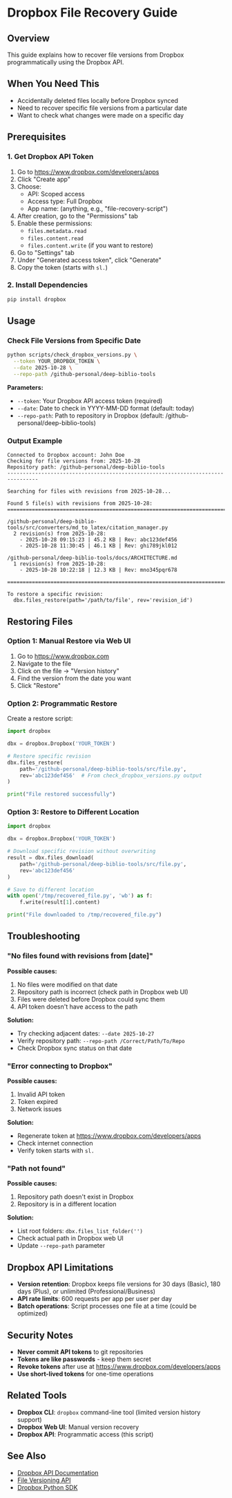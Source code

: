 # Dropbox File Recovery Guide

## Overview

This guide explains how to recover file versions from Dropbox programmatically using the Dropbox API.

## When You Need This

- Accidentally deleted files locally before Dropbox synced
- Need to recover specific file versions from a particular date
- Want to check what changes were made on a specific day

## Prerequisites

### 1. Get Dropbox API Token

1. Go to https://www.dropbox.com/developers/apps
2. Click "Create app"
3. Choose:
   - API: Scoped access
   - Access type: Full Dropbox
   - App name: (anything, e.g., "file-recovery-script")
4. After creation, go to the "Permissions" tab
5. Enable these permissions:
   - `files.metadata.read`
   - `files.content.read`
   - `files.content.write` (if you want to restore)
6. Go to "Settings" tab
7. Under "Generated access token", click "Generate"
8. Copy the token (starts with `sl.`)

### 2. Install Dependencies

```bash
pip install dropbox
```

## Usage

### Check File Versions from Specific Date

```bash
python scripts/check_dropbox_versions.py \
  --token YOUR_DROPBOX_TOKEN \
  --date 2025-10-28 \
  --repo-path /github-personal/deep-biblio-tools
```

**Parameters:**
- `--token`: Your Dropbox API access token (required)
- `--date`: Date to check in YYYY-MM-DD format (default: today)
- `--repo-path`: Path to repository in Dropbox (default: /github-personal/deep-biblio-tools)

### Output Example

```
Connected to Dropbox account: John Doe
Checking for file versions from: 2025-10-28
Repository path: /github-personal/deep-biblio-tools
--------------------------------------------------------------------------------

Searching for files with revisions from 2025-10-28...

Found 5 file(s) with revisions from 2025-10-28:
================================================================================

/github-personal/deep-biblio-tools/src/converters/md_to_latex/citation_manager.py
  2 revision(s) from 2025-10-28:
    - 2025-10-28 09:15:23 | 45.2 KB | Rev: abc123def456
    - 2025-10-28 11:30:45 | 46.1 KB | Rev: ghi789jkl012

/github-personal/deep-biblio-tools/docs/ARCHITECTURE.md
  1 revision(s) from 2025-10-28:
    - 2025-10-28 10:22:18 | 12.3 KB | Rev: mno345pqr678

================================================================================

To restore a specific revision:
  dbx.files_restore(path='/path/to/file', rev='revision_id')
```

## Restoring Files

### Option 1: Manual Restore via Web UI

1. Go to https://www.dropbox.com
2. Navigate to the file
3. Click on the file → "Version history"
4. Find the version from the date you want
5. Click "Restore"

### Option 2: Programmatic Restore

Create a restore script:

```python
import dropbox

dbx = dropbox.Dropbox('YOUR_TOKEN')

# Restore specific revision
dbx.files_restore(
    path='/github-personal/deep-biblio-tools/src/file.py',
    rev='abc123def456'  # From check_dropbox_versions.py output
)

print("File restored successfully")
```

### Option 3: Restore to Different Location

```python
import dropbox

dbx = dropbox.Dropbox('YOUR_TOKEN')

# Download specific revision without overwriting
result = dbx.files_download(
    path='/github-personal/deep-biblio-tools/src/file.py',
    rev='abc123def456'
)

# Save to different location
with open('/tmp/recovered_file.py', 'wb') as f:
    f.write(result[1].content)

print("File downloaded to /tmp/recovered_file.py")
```

## Troubleshooting

### "No files found with revisions from [date]"

**Possible causes:**
1. No files were modified on that date
2. Repository path is incorrect (check path in Dropbox web UI)
3. Files were deleted before Dropbox could sync them
4. API token doesn't have access to the path

**Solution:**
- Try checking adjacent dates: `--date 2025-10-27`
- Verify repository path: `--repo-path /Correct/Path/To/Repo`
- Check Dropbox sync status on that date

### "Error connecting to Dropbox"

**Possible causes:**
1. Invalid API token
2. Token expired
3. Network issues

**Solution:**
- Regenerate token at https://www.dropbox.com/developers/apps
- Check internet connection
- Verify token starts with `sl.`

### "Path not found"

**Possible causes:**
1. Repository path doesn't exist in Dropbox
2. Repository is in a different location

**Solution:**
- List root folders: `dbx.files_list_folder('')`
- Check actual path in Dropbox web UI
- Update `--repo-path` parameter

## Dropbox API Limitations

- **Version retention**: Dropbox keeps file versions for 30 days (Basic), 180 days (Plus), or unlimited (Professional/Business)
- **API rate limits**: 600 requests per app per user per day
- **Batch operations**: Script processes one file at a time (could be optimized)

## Security Notes

- **Never commit API tokens** to git repositories
- **Tokens are like passwords** - keep them secret
- **Revoke tokens** after use at https://www.dropbox.com/developers/apps
- **Use short-lived tokens** for one-time operations

## Related Tools

- **Dropbox CLI**: `dropbox` command-line tool (limited version history support)
- **Dropbox Web UI**: Manual version recovery
- **Dropbox API**: Programmatic access (this script)

## See Also

- [Dropbox API Documentation](https://www.dropbox.com/developers/documentation/python)
- [File Versioning API](https://www.dropbox.com/developers/documentation/http/documentation#files-list_revisions)
- [Dropbox Python SDK](https://github.com/dropbox/dropbox-sdk-python)

